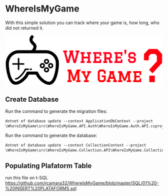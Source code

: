 # WhereIsMyGame
With this simple solution you can track where your game is, how long, who did not returned it.

![Logo](https://github.com/rcamara32/WhereIsMyGame/blob/master/docs/images/logo_big.png)

## Create Database

Run the command to generate the migration files:

```
dotnet ef database update --context ApplicationDbContext --project \WhereIsMyGame\src\WhereIsMyGame.API.Auth\WhereIsMyGame.Auth.API.csproj
```

Run the command to generate the database:

```
dotnet ef database update --context CollectionContext --project \WhereIsMyGame\src\WhereIsMyGame.Collection.API\WhereIsMyGame.Collection.API.csproj
```

## Populating Plafatorm Table
run this file on t-SQL
https://github.com/rcamara32/WhereIsMyGame/blob/master/SQL/01%20-%20INSERT%20PLATAFORMS.sql
